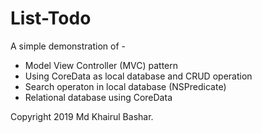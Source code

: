 # List-Todo
A simple demonstration of - 
- Model View Controller (MVC) pattern
- Using CoreData as local database and CRUD operation
- Search operaton in local database (NSPredicate)
- Relational database using CoreData

Copyright 2019 Md Khairul Bashar.
